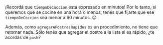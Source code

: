 ¡Recordá que `tiempoDeCoccion` está expresado en minutos! Por lo tanto, si queremos que se cocine en una hora o menos, tenés que fijarte que ese `tiempoDeCoccion` sea menor a 60 minutos. :wink:

Además, como `agregarAPostresRapidos` es un procedimiento, no tiene que retornar nada. Sólo tenés que agregar el postre a la lista si es rápido,  ¿te acordás de `push`?